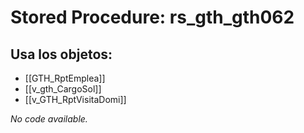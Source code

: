 # Stored Procedure: rs_gth_gth062

## Usa los objetos:
- [[GTH_RptEmplea]]
- [[v_gth_CargoSol]]
- [[v_GTH_RptVisitaDomi]]

*No code available.*
